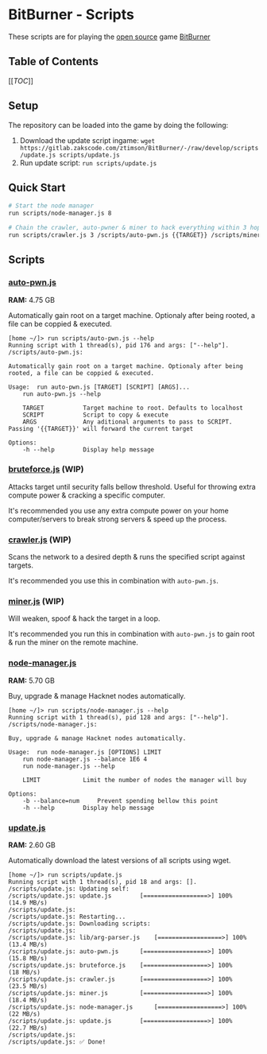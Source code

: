 # BitBurner - Scripts
These scripts are for playing the [open source](https://github.com/danielyxie/bitburner) game [BitBurner](https://danielyxie.github.io/bitburner/)

## Table of Contents
[[_TOC_]]

## Setup
The repository can be loaded into the game by doing the following:
1. Download the update script ingame: `wget https://gitlab.zakscode.com/ztimson/BitBurner/-/raw/develop/scripts/update.js scripts/update.js`
2. Run update script: `run scripts/update.js`

## Quick Start
```bash
# Start the node manager
run scripts/node-manager.js 8

# Chain the crawler, auto-pwner & miner to hack everything within 3 hops
run scripts/crawler.js 3 /scripts/auto-pwn.js {{TARGET}} /scripts/miner.js
```

## Scripts
### [auto-pwn.js](./scripts/auto-pwn.js)
**RAM:** 4.75 GB

Automatically gain root on a target machine. Optionaly after being rooted, a file can be coppied & executed.
```
[home ~/]> run scripts/auto-pwn.js --help
Running script with 1 thread(s), pid 176 and args: ["--help"].
/scripts/auto-pwn.js: 

Automatically gain root on a target machine. Optionaly after being rooted, a file can be coppied & executed.

Usage:	run auto-pwn.js [TARGET] [SCRIPT] [ARGS]...
	run auto-pwn.js --help

	TARGET			 Target machine to root. Defaults to localhost
	SCRIPT			 Script to copy & execute
	ARGS			 Any aditional arguments to pass to SCRIPT. Passing '{{TARGET}}' will forward the current target

Options:
	-h --help		 Display help message
```

### [bruteforce.js](./scripts/bruteforce.js) (WIP)
Attacks target until security falls bellow threshold. Useful for throwing extra compute power & cracking a specific computer.

It's recommended you use any extra compute power on your home computer/servers to break strong servers & speed up the process.

### [crawler.js](./scripts/crawler.js) (WIP)
Scans the network to a desired depth & runs the specified script against targets.

It's recommended you use this in combination with `auto-pwn.js`.

### [miner.js](./scripts/miner.js) (WIP)
Will weaken, spoof & hack the target in a loop.

It's recommended you run this in combination with `auto-pwn.js` to gain root & run the miner on the remote machine.

### [node-manager.js](./scripts/node-manager.js)
**RAM:** 5.70 GB

Buy, upgrade & manage Hacknet nodes automatically.
```
[home ~/]> run scripts/node-manager.js --help
Running script with 1 thread(s), pid 128 and args: ["--help"].
/scripts/node-manager.js: 

Buy, upgrade & manage Hacknet nodes automatically.

Usage:	run node-manager.js [OPTIONS] LIMIT
	run node-manager.js --balance 1E6 4
	run node-manager.js --help

	LIMIT			 Limit the number of nodes the manager will buy

Options:
	-b --balance=num	 Prevent spending bellow this point
	-h --help		 Display help message
```

### [update.js](./scripts/update.js)
**RAM:** 2.60 GB

Automatically download the latest versions of all scripts using wget.
```
[home ~/]> run scripts/update.js
Running script with 1 thread(s), pid 18 and args: [].
/scripts/update.js: Updating self:
/scripts/update.js: update.js 		 [==================>] 100% 	 (14.9 MB/s)
/scripts/update.js: 
/scripts/update.js: Restarting...
/scripts/update.js: Downloading scripts:
/scripts/update.js: 
/scripts/update.js: lib/arg-parser.js 	 [==================>] 100% 	 (13.4 MB/s)
/scripts/update.js: auto-pwn.js 	 [==================>] 100% 	 (15.8 MB/s)
/scripts/update.js: bruteforce.js 	 [==================>] 100% 	 (18 MB/s)
/scripts/update.js: crawler.js 		 [==================>] 100% 	 (23.5 MB/s)
/scripts/update.js: miner.js 		 [==================>] 100% 	 (18.4 MB/s)
/scripts/update.js: node-manager.js 	 [==================>] 100% 	 (22 MB/s)
/scripts/update.js: update.js 		 [==================>] 100% 	 (22.7 MB/s)
/scripts/update.js: 
/scripts/update.js: ✅ Done!
```
